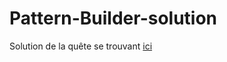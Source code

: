 # Pattern-Builder-solution
Solution de la quête se trouvant [ici](https://github.com/KenWCS/Pattern-Builder)
